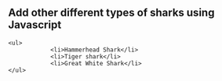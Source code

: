 ## Add other different types of sharks using Javascript

    <ul>
				<li>Hammerhead Shark</li>
				<li>Tiger shark</li>
				<li>Great White Shark</li>
    </ul>
